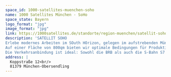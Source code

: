 ```yaml
---
space_id: 1000-satellites-muenchen-soho
name: 1000 Satellites München - SoHo
space_state: Bayern
logo_format: "jpg"
image_format: "jpg"
link: https://1000satellites.de/standorte/region-muenchen/satellit-soho/
description: 'SATELLIT SOHO
Erlebe modernes Arbeiten im SOuth HOrizon, gelegen im aufstrebenden Münchner Stadtteil Obersendling.
Auf einer Fläche von 800qm bieten wir optimale Bedingungen für Produktivität und Kreativität. Unsere Dachterrasse lädt zu entspannenden Pausen ein und ist der perfekte Ort für den ein anderen Afterwork-Drink oder Veranstaltungen, während du den spektakulären Blick auf die Alpen genießt. Zusätzlich bietet der Standort hervorragende Möglichkeiten, sich mit anderen Mitgliedern unserer Community auszutauschen und so ein produktives Netzwerk zu fördern.
Die Verkehrsanbindung ist ideal: Sowohl die BRB als auch die S-Bahn S7 und die U3 sind nur wenige Schritte entfernt, während Autofahrer in nur 10 Minuten die A95 erreichen können. Vor Ort findest du zudem zahlreiche Parkmöglichkeiten für PKW und Fahrräder.'
address: |
  Koppstraße 12<br/>
  81379 München-Obersendling
---
```

